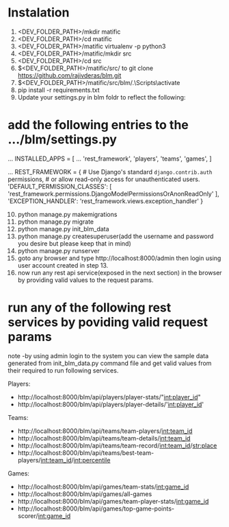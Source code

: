 # Instalation

1) <DEV_FOLDER_PATH>/mkdir matific
2) <DEV_FOLDER_PATH>/cd matific
3) <DEV_FOLDER_PATH>/matific virtualenv -p python3
4) <DEV_FOLDER_PATH>/matific/mkdir src
5) <DEV_FOLDER_PATH>/cd src
6)  $<DEV_FOLDER_PATH>/matific/src/ to git clone https://github.com/rajivderas/blm.git
7)  $<DEV_FOLDER_PATH>/matific/src/blm/.\Scripts\activate
8) pip install -r requirements.txt
9) Update your settings.py in blm foldr to reflect the following:

# add the following entries to the .../blm/settings.py
...
INSTALLED_APPS = [
    ...
    'rest_framework',
    'players',
    'teams',
    'games',
]

...
REST_FRAMEWORK = {
    # Use Django's standard `django.contrib.auth` permissions,
    # or allow read-only access for unauthenticated users.
    'DEFAULT_PERMISSION_CLASSES': [
        'rest_framework.permissions.DjangoModelPermissionsOrAnonReadOnly'
    ],
    'EXCEPTION_HANDLER': 'rest_framework.views.exception_handler'
}

10) python manage.py makemigrations
11) python manage.py migrate
12) python manage.py init_blm_data
13) python manage.py createsuperuser(add the username and password you desire but please keep that in mind)
14) python manage.py runserver
15) goto any browser and type http://localhost:8000/admin then login using user account created in step 13.
16) now run any rest api service(exposed in the next section) in the browser by providing valid values to the request params.

# run any of the following rest services by poviding valid request params
note -by using admin login to the system you can view the sample data generated from init_blm_data.py command file and get valid values from their required to run following services.

Players:
- http://localhost:8000/blm/api/players/player-stats/"<int:player_id>"
- http://localhost:8000/blm/api/players/player-details/'<int:player_id>'

Teams:
- http://localhost:8000/blm/api/teams/team-players/<int:team_id>
- http://localhost:8000/blm/api/teams/team-details/<int:team_id>
- http://localhost:8000/blm/api/teams/team-record/<int:team_id>/<str:place>
- http://localhost:8000/blm/api/teams/best-team-players/<int:team_id>/<int:percentile>

Games:
- http://localhost:8000/blm/api/games/team-stats/<int:game_id>
- http://localhost:8000/blm/api/games/all-games
- http://localhost:8000/blm/api/games/team-player-stats/<int:game_id>
- http://localhost:8000/blm/api/games/top-game-points-scorer/<int:game_id>

